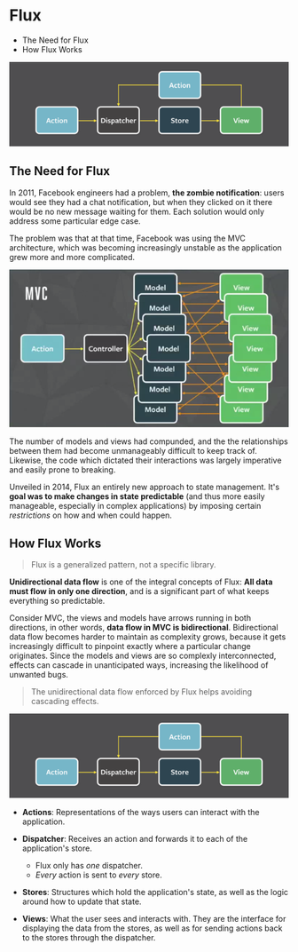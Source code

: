 # Flux

* The Need for Flux
* How Flux Works

![flux data flow](./flux.png)

## The Need for Flux

In 2011, Facebook engineers had a problem, __the zombie notification__: users would see they had a chat notification, but when they clicked on it there would be no new message waiting for them. Each solution would only address some particular edge case.

The problem was that at that time, Facebook was using the MVC architecture, which was becoming increasingly unstable as the application grew more and more complicated.

![mvc](./mvc.png)

The number of models and views had compunded, and the the relationships between them had become unmanageably difficult to keep track of. Likewise, the code which dictated their interactions was largely imperative and easily prone to breaking.

Unveiled in 2014, Flux an entirely new approach to state management. It's __goal was to make changes in state predictable__ (and thus more easily manageable, especially in complex applications) by imposing certain _restrictions_ on how and when could happen.

## How Flux Works

> Flux is a generalized pattern, not a specific library.

__Unidirectional data flow__ is one of the integral concepts of Flux: __All data must flow in only one direction__, and is a significant part of what keeps everything so predictable.

Consider MVC, the views and models have arrows running in both directions, in other words, __data flow in MVC is bidirectional__. Bidirectional data flow becomes harder to maintain as complexity grows, because it gets increasingly difficult to pinpoint exactly where a particular change originates. Since the models and views are so complexly interconnected, effects can cascade in unanticipated ways, increasing the likelihood of unwanted bugs.

> The unidirectional data flow enforced by Flux helps avoiding cascading effects.

![flux](./flux.png)

* __Actions__: Representations of the ways users can interact with the application.

* __Dispatcher__: Receives an action and forwards it to each of the application's store.
  * Flux only has _one_ dispatcher.
  * _Every_ action is sent to _every_ store.

* __Stores__: Structures which hold the application's state, as well as the logic around how to update that state.

* __Views__: What the user sees and interacts with. They are the interface for displaying the data from the stores, as well as for sending actions back to the stores through the dispatcher.
